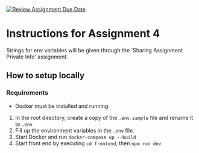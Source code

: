 [![Review Assignment Due Date](https://classroom.github.com/assets/deadline-readme-button-24ddc0f5d75046c5622901739e7c5dd533143b0c8e959d652212380cedb1ea36.svg)](https://classroom.github.com/a/6BOvYMwN)

# Instructions for Assignment 4
Strings for env variables will be given through the 'Sharing Assignment Private Info' assignment.
## How to setup locally
### Requirements
- Docker must be installed and running

1. In the root directory, create a copy of the `.env.sample` file and rename it to `.env`
2. Fill up the environment variables in the `.env` file.
3. Start Docker and run `docker-compose up --build`
4. Start front end by executing `cd frontend`, then `npm run dev` 

